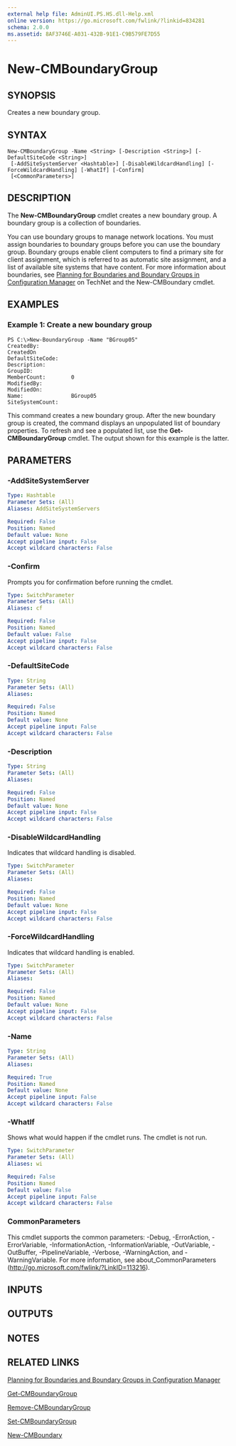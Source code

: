 ```yaml
---
external help file: AdminUI.PS.HS.dll-Help.xml
online version: https://go.microsoft.com/fwlink/?linkid=834281
schema: 2.0.0
ms.assetid: 8AF3746E-A031-432B-91E1-C9B579FE7D55
---
```


# New-CMBoundaryGroup

## SYNOPSIS
Creates a new boundary group.

## SYNTAX

```
New-CMBoundaryGroup -Name <String> [-Description <String>] [-DefaultSiteCode <String>]
 [-AddSiteSystemServer <Hashtable>] [-DisableWildcardHandling] [-ForceWildcardHandling] [-WhatIf] [-Confirm]
 [<CommonParameters>]
```

## DESCRIPTION
The **New-CMBoundaryGroup** cmdlet creates a new boundary group.
A boundary group is a collection of boundaries.

You can use boundary groups to manage network locations.
You must assign boundaries to boundary groups before you can use the boundary group.
Boundary groups enable client computers to find a primary site for client assignment, which is referred to as automatic site assignment, and a list of available site systems that have content.
For more information about boundaries, see [Planning for Boundaries and Boundary Groups in Configuration Manager](http://go.microsoft.com/fwlink/?LinkId=266225) on TechNet and the New-CMBoundary cmdlet.

## EXAMPLES

### Example 1: Create a new boundary group
```
PS C:\>New-BoundaryGroup -Name "BGroup05"
CreatedBy:          
CreatedOn           
DefaultSiteCode: 
Description: 
GroupID:            
MemberCount:        0
ModifiedBy:         
ModifiedOn:         
Name:               BGroup05 
SiteSystemCount:
```

This command creates a new boundary group.
After the new boundary group is created, the command displays an unpopulated list of boundary properties.
To refresh and see a populated list, use the **Get-CMBoundaryGroup** cmdlet.
The output shown for this example is the latter.

## PARAMETERS

### -AddSiteSystemServer


```yaml
Type: Hashtable
Parameter Sets: (All)
Aliases: AddSiteSystemServers

Required: False
Position: Named
Default value: None
Accept pipeline input: False
Accept wildcard characters: False
```

### -Confirm
Prompts you for confirmation before running the cmdlet.

```yaml
Type: SwitchParameter
Parameter Sets: (All)
Aliases: cf

Required: False
Position: Named
Default value: False
Accept pipeline input: False
Accept wildcard characters: False
```

### -DefaultSiteCode


```yaml
Type: String
Parameter Sets: (All)
Aliases: 

Required: False
Position: Named
Default value: None
Accept pipeline input: False
Accept wildcard characters: False
```

### -Description


```yaml
Type: String
Parameter Sets: (All)
Aliases: 

Required: False
Position: Named
Default value: None
Accept pipeline input: False
Accept wildcard characters: False
```

### -DisableWildcardHandling
Indicates that wildcard handling is disabled.

```yaml
Type: SwitchParameter
Parameter Sets: (All)
Aliases: 

Required: False
Position: Named
Default value: None
Accept pipeline input: False
Accept wildcard characters: False
```

### -ForceWildcardHandling
Indicates that wildcard handling is enabled.

```yaml
Type: SwitchParameter
Parameter Sets: (All)
Aliases: 

Required: False
Position: Named
Default value: None
Accept pipeline input: False
Accept wildcard characters: False
```

### -Name


```yaml
Type: String
Parameter Sets: (All)
Aliases: 

Required: True
Position: Named
Default value: None
Accept pipeline input: False
Accept wildcard characters: False
```

### -WhatIf
Shows what would happen if the cmdlet runs.
The cmdlet is not run.

```yaml
Type: SwitchParameter
Parameter Sets: (All)
Aliases: wi

Required: False
Position: Named
Default value: False
Accept pipeline input: False
Accept wildcard characters: False
```

### CommonParameters
This cmdlet supports the common parameters: -Debug, -ErrorAction, -ErrorVariable, -InformationAction, -InformationVariable, -OutVariable, -OutBuffer, -PipelineVariable, -Verbose, -WarningAction, and -WarningVariable. For more information, see about_CommonParameters (http://go.microsoft.com/fwlink/?LinkID=113216).

## INPUTS

## OUTPUTS

## NOTES

## RELATED LINKS

[Planning for Boundaries and Boundary Groups in Configuration Manager](http://go.microsoft.com/fwlink/?LinkId=266225)

[Get-CMBoundaryGroup](./Get-CMBoundaryGroup.md)

[Remove-CMBoundaryGroup](./Remove-CMBoundaryGroup.md)

[Set-CMBoundaryGroup](./Set-CMBoundaryGroup.md)

[New-CMBoundary](./New-CMBoundary.md)


